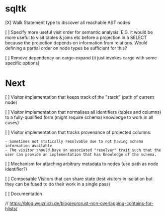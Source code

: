 # sqltk

[X] Walk Statement type to discover all reachable AST nodes

[ ] Specify more useful visit order for semantic analysis:
    E.G. it would be more useful to visit tables & joins etc before a projection in  a SELECT because
    the projection depends on information from relations.
    Would defining a partial order on node types be sufficient for this?

[ ] Remove dependency on cargo-expand (it just invokes cargo with some specific options)

# Next

[ ] Visitor implementation that keeps track of the "stack" (path of current node)

[ ] Visitor implementation that normalises all identifiers (tables and columns) to a fully-qualified form (might    require schema) knowledge to work in all cases)

[ ] Visitor implementation that tracks provenance of projected columns:

    - Sometimes not statically resolvable due to not having schema information available
    - The visitor should have an associated "resolver" trait such that the user can provide an implementation that has Knowledge of the schema.

[ ] Mechanism for attaching arbitrary metadata to nodes (use path as node identifier?)

[ ] Composable Visitors that can share state (test visitors in isolation but they can be fused to do their work in a single pass)

[ ] Documentation

// https://blog.weiznich.de/blog/eurorust-non-overlapping-contains-for-hlists/